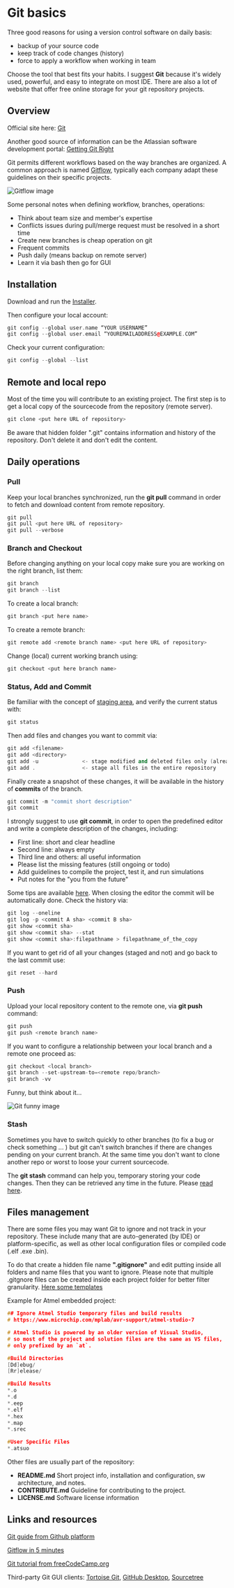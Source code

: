 # Git basics

Three good reasons for using a version control software on daily basis:

+ backup of your source code
+ keep track of code changes (history)
+ force to apply a workflow when working in team

Choose the tool that best fits your habits. I suggest **Git** because it's widely used, powerful, and easy to integrate on most IDE. There are also a lot of website that offer free online storage for your git repository projects.

## Overview

Official site here: [Git](https://git-scm.com/)

Another good source of information can be the Atlassian software development portal: [Getting Git Right](https://www.atlassian.com/git)

Git permits different workflows based on the way branches are organized. A common approach is named [Gitflow](https://www.atlassian.com/git/tutorials/comparing-workflows/gitflow-workflow), typically each company adapt these guidelines on their specific projects.

![Gitflow image](meta/gitflow.png)

Some personal notes when defining workflow, branches, operations:

+ Think about team size and member's expertise
+ Conflicts issues during pull/merge request must be resolved in a short time
+ Create new branches is cheap operation on git
+ Frequent commits
+ Push daily (means backup on remote server)
+ Learn it via bash then go for GUI

## Installation

Download and run the [Installer](https://git-scm.com/downloads).

Then configure your local account:

```cpp
git config --global user.name “YOUR USERNAME”
git config --global user.email “YOUREMAILADDRESS@EXAMPLE.COM”
```

Check your current configuration:

```cpp
git config --global --list
```

## Remote and local repo

Most of the time you will contribute to an existing project. The first step is to get a local copy of the sourcecode from the repository (remote server).

```cpp
git clone <put here URL of repository>
```

Be aware that hidden folder ".git" contains information and history of the repository. Don't delete it and don't edit the content.

## Daily operations

### Pull

Keep your local branches synchronized, run the **git pull** command in order to fetch and download content from remote repository.

```cpp
git pull
git pull <put here URL of repository>
git pull --verbose
```

### Branch and Checkout

Before changing anything on your local copy make sure you are working on the right branch, list them:

```cpp
git branch
git branch --list
```

To create a local branch:

```cpp
git branch <put here name>
```

To create a remote branch:

```cpp
git remote add <remote branch name> <put here URL of repository>
```

Change (local) current working branch using:

```cpp
git checkout <put here branch name>
```

### Status, Add and Commit

Be familiar with the concept of [staging area](https://git-scm.com/about/staging-area), and verify the current status with:

```cpp
git status
```

Then add files and changes you want to commit via:

```cpp
git add <filename>
git add <directory>
git add -u              <- stage modified and deleted files only (already part of the index)
git add .               <- stage all files in the entire repository
```

Finally create a snapshot of these changes, it will be available in the history of **commits** of the branch.

```cpp
git commit -m "commit short description"
git commit
```

I strongly suggest to use **git commit**, in order to open the predefined editor and write a complete description of the changes, including:

+ First line: short and clear headline
+ Second line: always empty
+ Third line and others: all useful information
+ Please list the missing features (still ongoing or todo)
+ Add guidelines to compile the project, test it, and run simulations
+ Put notes for the "you from the future"

Some tips are available [here](https://www.conventionalcommits.org/en/v1.0.0/). When closing the editor the commit will be automatically done. Check the history via:

```cpp
git log --oneline
git log -p <commit A sha> <commit B sha>
git show <commit sha>
git show <commit sha> --stat
git show <commit sha>:filepathname > filepathname_of_the_copy
```

If you want to get rid of all your changes (staged and not) and go back to the last commit use:

```cpp
git reset --hard
```

### Push

Upload your local repository content to the remote one, via **git push** command:

```cpp
git push
git push <remote branch name>
```

If you want to configure a relationship between your local branch and a remote one proceed as:

```cpp
git checkout <local branch>
git branch --set-upstream-to=<remote repo/branch>
git branch -vv
```

Funny, but think about it...

![Git funny image](meta/git_in_case_of_fire.png)

### Stash

Sometimes you have to switch quickly to other branches (to fix a bug or check something ... ) but git can't switch branches if there are changes pending on your current branch. At the same time you don't want to clone another repo or worst to loose your current sourcecode.

The **git stash** command can help you, temporary storing your code changes. Then they can be retrieved any time in the future. Please [read here](https://www.atlassian.com/git/tutorials/saving-changes/git-stash).

## Files management

There are some files you may want Git to ignore and not track in your repository. These include many that are auto-generated (by IDE) or platform-specific, as well as other local configuration files or compiled code (.elf .exe .bin).

To do that create a hidden file name **".gitignore"** and edit putting inside all folders and name files that you want to ignore. Please note that multiple .gitgnore files can be created inside each project folder for better filter granularity. [Here some templates](https://github.com/github/gitignore)

Example for Atmel embedded project:

```cpp
## Ignore Atmel Studio temporary files and build results
# https://www.microchip.com/mplab/avr-support/atmel-studio-7

# Atmel Studio is powered by an older version of Visual Studio,
# so most of the project and solution files are the same as VS files,
# only prefixed by an `at`.

#Build Directories
[Dd]ebug/
[Rr]elease/

#Build Results
*.o
*.d
*.eep
*.elf
*.hex
*.map
*.srec

#User Specific Files
*.atsuo
```

Other files are usually part of the repository:

+ **README.md** Short project info, installation and configuration, sw architecture, and notes.
+ **CONTRIBUTE.md** Guideline for contributing to the project.
+ **LICENSE.md** Software license information

## Links and resources

[Git guide from Github platform](https://github.com/git-guides)

[Gitflow in 5 minutes](https://youtu.be/1SXpE08hvGs)

[Git tutorial from freeCodeCamp.org](https://youtu.be/Uszj_k0DGsg)

Third-party Git GUI clients: [Tortoise Git](https://tortoisegit.org/), [GitHub Desktop](https://desktop.github.com/), [Sourcetree](https://www.sourcetreeapp.com/)
